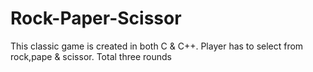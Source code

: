 # Rock-Paper-Scissor
This classic game is created in both C & C++.
Player has to select from rock,pape & scissor.
Total three rounds 
